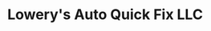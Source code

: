 ---
title: "Lowery's Auto Quick Fix LLC"
url: /marietta/lowerys-auto-quick-fix-llc/
shop: car repair
---
